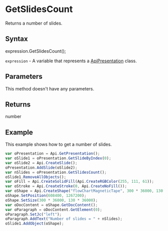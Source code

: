 # GetSlidesCount

Returns a number of slides.

## Syntax

expression.GetSlidesCount();

`expression` - A variable that represents a [ApiPresentation](../ApiPresentation.md) class.

## Parameters

This method doesn't have any parameters.

## Returns

number

## Example

This example shows how to get a number of slides.

```javascript
var oPresentation = Api.GetPresentation();
var oSlide1 = oPresentation.GetSlideByIndex(0);
var oSlide2 = Api.CreateSlide();
oPresentation.AddSlide(oSlide2);
var nSlides = oPresentation.GetSlidesCount();
oSlide1.RemoveAllObjects();
var oFill = Api.CreateSolidFill(Api.CreateRGBColor(255, 111, 61));
var oStroke = Api.CreateStroke(0, Api.CreateNoFill());
var oShape = Api.CreateShape("flowChartMagneticTape", 300 * 36000, 130 * 36000, oFill, oStroke);
oShape.SetPosition(608400, 1267200);
oShape.SetSize(300 * 36000, 130 * 36000);
var oDocContent = oShape.GetDocContent();
var oParagraph = oDocContent.GetElement(0);
oParagraph.SetJc("left");
oParagraph.AddText("Number of slides = " + nSlides);
oSlide1.AddObject(oShape);
```
